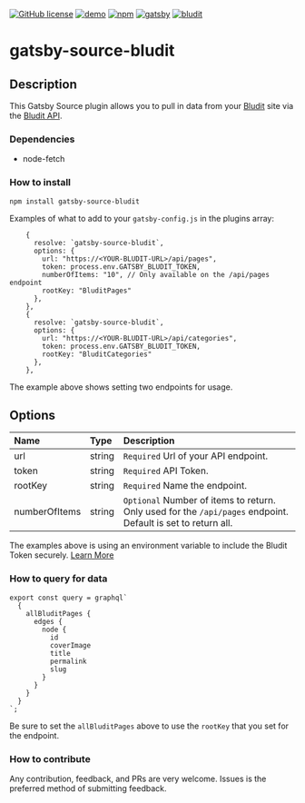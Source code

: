 
[![GitHub license](https://img.shields.io/github/license/mhancoc7/gatsby-source-bludit?color=orange&style=for-the-badge)](https://github.com/mhancoc7/gatsby-source-bludit/blob/main/LICENSE)
[![demo](https://img.shields.io/badge/Gatsby%20%2B%20Bludit-Demo-green?style=for-the-badge)](https://dumbprojects.com/bludit/)
[![npm](https://img.shields.io/npm/v/gatsby-source-bludit?label=NPM%20PACKAGE&style=for-the-badge)](https://www.npmjs.com/package/gatsby-source-bludit)
[![gatsby](https://img.shields.io/static/v1?label=TRY&message=GATSBY&color=blueviolet&style=for-the-badge)](https://www.gatsbyjs.com/)
[![bludit](https://img.shields.io/static/v1?label=TRY&message=BLUDIT&color=black&style=for-the-badge)](https://www.bludit.com)

# gatsby-source-bludit

## Description

This Gatsby Source plugin allows you to pull in data from your [Bludit](https://bludit.com) site via the [Bludit API](https://docs.bludit.com/en/api/introduction). 

### Dependencies

- node-fetch

### How to install

```
npm install gatsby-source-bludit
```

Examples of what to add to your `gatsby-config.js` in the plugins array:

```
    {
      resolve: `gatsby-source-bludit`,
      options: {
        url: "https://<YOUR-BLUDIT-URL>/api/pages",
        token: process.env.GATSBY_BLUDIT_TOKEN,
        numberOfItems: "10", // Only available on the /api/pages endpoint
        rootKey: "BluditPages"
      },
    },
    {
      resolve: `gatsby-source-bludit`,
      options: {
        url: "https://<YOUR-BLUDIT-URL>/api/categories",
        token: process.env.GATSBY_BLUDIT_TOKEN,
        rootKey: "BluditCategories"
      },
    },
```

The example above shows setting two endpoints for usage.

## Options

| **Name**  | **Type**        | **Description**                                                                                                                                                                                         |
| :-------------- | :-------- | :------------------------------------------------------------------------------------------------------------------------------------------------------------------------------------------------------ |
| url             | string    | `Required` Url of your API endpoint.                                  |
| token           | string    | `Required` API Token. 
| rootKey         | string    | `Required` Name the endpoint.
| numberOfItems   | string    | `Optional` Number of items to return. Only used for the `/api/pages` endpoint. Default is set to return all.


The examples above is using an environment variable to include the Bludit Token securely. [Learn More](https://www.gatsbyjs.com/docs/how-to/local-development/environment-variables/)

### How to query for data

```
export const query = graphql`
  {
    allBluditPages {
      edges {
        node {
          id
          coverImage
          title
          permalink
          slug
        }
      }
    }
  }
`;
```

Be sure to set the `allBluditPages` above to use the `rootKey` that you set for the endpoint. 

### How to contribute

Any contribution, feedback, and PRs are very welcome. Issues is the preferred method of submitting feedback.
